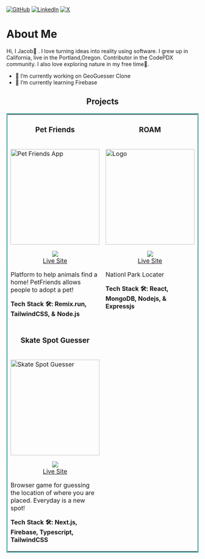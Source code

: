 
[![GitHub](https://img.shields.io/badge/GitHub-%40JacobBaqleh1-239a3b.svg)](https://github.com/JacobBaqleh1)
[![LinkedIn](https://img.shields.io/badge/Linked-in-0c66c3.svg)](https://www.linkedin.com/in/jacobbaqleh/)
[![X](https://img.shields.io/badge/X-%40JacobBaqleh-222222.svg)](https://x.com/jacobbaqleh)

<h1>About Me</h1>
<p>Hi, I Jacob👋 . I love turning ideas into reality using software. I grew up in California, live in the Portland,Oregon. Contributor in the CodePDX community. I also love exploring nature in my free time🌲.</p>

- 🔭 I’m currently working on GeoGuesser Clone
- 🌱 I’m currently learning Firebase

<h2 align="center">Projects</h2>
<table bordercolor="#66b2b2">
  
  <tr>
    <td width="50%"  valign="top">
      <h3 align="center">Pet Friends</h3>
        <br />
        <a target="_blank" href="https://remix-pets.vercel.app/">
            <img src="https://github.com/JacobBaqleh1/JacobBaqleh1/assets/101436252/8b80e4a3-02ba-4b1b-b79d-84622da2bd1a"  
  style="height: 250px; object-fit: cover; width: 100%;"  alt="Pet Friends App"/>
        </a>
        <br />
        <p align="center">
          
  <a href="https://github.com/JacobBaqleh1/remix-pets" target="_blank">
    <img src="https://img.shields.io/static/v1?label=|&message=REPO&color=23555f&style=plastic&logo=github&logo-color=white"/>
  </a> 
  <br />
  <a href="https://remix-pets.vercel.app/" target="_blank">
  Live Site
  </a>
      </p>
        <p>Platform to help animals find a home! PetFriends allows people to adopt a pet!</p>
        <p><strong>Tech Stack 🛠️: Remix.run, TailwindCSS, & Node.js</strong> </p>
    </td>
     <td width="50%" valign="top">
      <h3 align="center">ROAM</h3>
        <br />
         <a target="_blank" href="https://roam-sigma.vercel.app/">
            <img src="https://github.com/user-attachments/assets/10cc1c17-c90d-4a70-a4b7-9e999d3e9bd6"  
  style="height: 250px; object-fit: cover; width: 100%;"  alt="Logo"/>
        </a>
       <br />
        <p align="center">
          
  <a href="https://github.com/JacobBaqleh1/remix-pets" target="_blank">
    <img src="https://img.shields.io/static/v1?label=|&message=REPO&color=23555f&style=plastic&logo=github&logo-color=white
"/>
  </a> 
  <br />
  <a href="https://roam-sigma.vercel.app/" target="_blank">
  Live Site
  </a>
      </p>
        <p>Nationl Park Locater</p>
        <p><strong>Tech Stack 🛠️: React, MongoDB, Nodejs, & Expressjs</strong></p>
      </td> 
</tr>
 <tr>
    <td width="50%"  valign="top">
      <h3 align="center">Skate Spot Guesser</h3>
        <br />
        <a target="_blank" href="https://www.skatespotter.app/">
            <img src="https://github.com/user-attachments/assets/720d0471-bb49-4404-8af7-0020636fc9e6"  
  style="height: 250px; object-fit: cover; width: 100%;"  alt="Skate Spot Guesser"/>
        </a>
        <br />
        <p align="center">
          
  <a href="https://www.skatespotter.app/" target="_blank">
    <img src="https://img.shields.io/static/v1?label=|&message=REPO&color=23555f&style=plastic&logo=github&logo-color=white"/>
  </a> 
  <br />
  <a href="https://remix-pets.vercel.app/" target="_blank">
  Live Site
  </a>
      </p>
        <p>Browser game for guessing the location of where you are placed. Everyday is a new spot!</p>
        <p><strong>Tech Stack 🛠️: Next.js, Firebase, Typescript, TailwindCSS</strong> </p>
    </td>
  
</tr>
<!--
**JacobBaqleh1/JacobBaqleh1** is a ✨ _special_ ✨ repository because its `README.md` (this file) appears on your GitHub profile.

Here are some ideas to get you started:

- 🔭 I’m currently working on ...
- 🌱 I’m currently learning ...
- 👯 I’m looking to collaborate on ...
- 🤔 I’m looking for help with ...
- 💬 Ask me about ...
- 📫 How to reach me: ...
- 😄 Pronouns: ...
- ⚡ Fun fact: ...
-->
